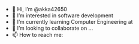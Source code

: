 - 👋 Hi, I’m @akka42650
- 👀 I’m interested in software development
- 🌱 I’m currently learning Computer Engineering at
- 💞️ I’m looking to collaborate on ...
- 📫 How to reach me:

<!---
akka42650/akka42650 is a ✨ special ✨ repository because its `README.md` (this file) appears on your GitHub profile.
You can click the Preview link to take a look at your changes.
--->
